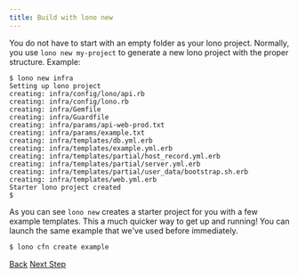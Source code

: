 ```yaml
---
title: Build with lono new
---
```


You do not have to start with an empty folder as your lono project. Normally, you use `lono new my-project` to generate a new lono project with the proper structure.  Example:

```
$ lono new infra
Setting up lono project
creating: infra/config/lono/api.rb
creating: infra/config/lono.rb
creating: infra/Gemfile
creating: infra/Guardfile
creating: infra/params/api-web-prod.txt
creating: infra/params/example.txt
creating: infra/templates/db.yml.erb
creating: infra/templates/example.yml.erb
creating: infra/templates/partial/host_record.yml.erb
creating: infra/templates/partial/server.yml.erb
creating: infra/templates/partial/user_data/bootstrap.sh.erb
creating: infra/templates/web.yml.erb
Starter lono project created
$
```

As you can see `lono new` creates a starter project for you with a few example templates.  This a much quicker way to get up and running!  You can launch the same example that we've used before immediately.

```sh
$ lono cfn create example
```

<a class="btn btn-basic" href="{% link _docs/scratch-cfn-delete.md %}">Back</a>
<a class="btn btn-primary" href="{% link _docs/existing.md %}">Next Step</a>
